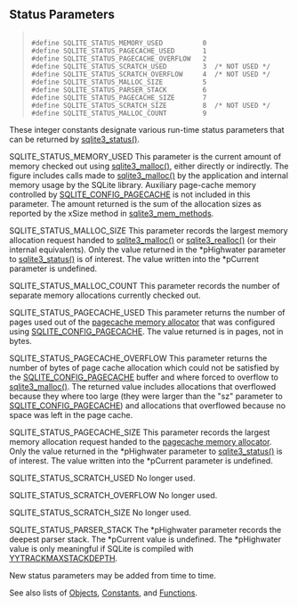 ## Status Parameters




> ```
> 
> #define SQLITE_STATUS_MEMORY_USED          0
> #define SQLITE_STATUS_PAGECACHE_USED       1
> #define SQLITE_STATUS_PAGECACHE_OVERFLOW   2
> #define SQLITE_STATUS_SCRATCH_USED         3  /* NOT USED */
> #define SQLITE_STATUS_SCRATCH_OVERFLOW     4  /* NOT USED */
> #define SQLITE_STATUS_MALLOC_SIZE          5
> #define SQLITE_STATUS_PARSER_STACK         6
> #define SQLITE_STATUS_PAGECACHE_SIZE       7
> #define SQLITE_STATUS_SCRATCH_SIZE         8  /* NOT USED */
> #define SQLITE_STATUS_MALLOC_COUNT         9
> 
> ```



These integer constants designate various run\-time status parameters
that can be returned by [sqlite3\_status()](../c3ref/status.html).




SQLITE\_STATUS\_MEMORY\_USED
This parameter is the current amount of memory checked out
using [sqlite3\_malloc()](../c3ref/free.html), either directly or indirectly. The
figure includes calls made to [sqlite3\_malloc()](../c3ref/free.html) by the application
and internal memory usage by the SQLite library. Auxiliary page\-cache
memory controlled by [SQLITE\_CONFIG\_PAGECACHE](../c3ref/c_config_covering_index_scan.html#sqliteconfigpagecache) is not included in
this parameter. The amount returned is the sum of the allocation
sizes as reported by the xSize method in [sqlite3\_mem\_methods](../c3ref/mem_methods.html).



SQLITE\_STATUS\_MALLOC\_SIZE
This parameter records the largest memory allocation request
handed to [sqlite3\_malloc()](../c3ref/free.html) or [sqlite3\_realloc()](../c3ref/free.html) (or their
internal equivalents). Only the value returned in the
\*pHighwater parameter to [sqlite3\_status()](../c3ref/status.html) is of interest.
The value written into the \*pCurrent parameter is undefined.



SQLITE\_STATUS\_MALLOC\_COUNT
This parameter records the number of separate memory allocations
currently checked out.



SQLITE\_STATUS\_PAGECACHE\_USED
This parameter returns the number of pages used out of the
[pagecache memory allocator](../malloc.html#pagecache) that was configured using
[SQLITE\_CONFIG\_PAGECACHE](../c3ref/c_config_covering_index_scan.html#sqliteconfigpagecache). The
value returned is in pages, not in bytes.



SQLITE\_STATUS\_PAGECACHE\_OVERFLOW
This parameter returns the number of bytes of page cache
allocation which could not be satisfied by the [SQLITE\_CONFIG\_PAGECACHE](../c3ref/c_config_covering_index_scan.html#sqliteconfigpagecache)
buffer and where forced to overflow to [sqlite3\_malloc()](../c3ref/free.html). The
returned value includes allocations that overflowed because they
where too large (they were larger than the "sz" parameter to
[SQLITE\_CONFIG\_PAGECACHE](../c3ref/c_config_covering_index_scan.html#sqliteconfigpagecache)) and allocations that overflowed because
no space was left in the page cache.



SQLITE\_STATUS\_PAGECACHE\_SIZE
This parameter records the largest memory allocation request
handed to the [pagecache memory allocator](../malloc.html#pagecache). Only the value returned in the
\*pHighwater parameter to [sqlite3\_status()](../c3ref/status.html) is of interest.
The value written into the \*pCurrent parameter is undefined.



SQLITE\_STATUS\_SCRATCH\_USED
No longer used.



SQLITE\_STATUS\_SCRATCH\_OVERFLOW
No longer used.



SQLITE\_STATUS\_SCRATCH\_SIZE
No longer used.



SQLITE\_STATUS\_PARSER\_STACK
The \*pHighwater parameter records the deepest parser stack.
The \*pCurrent value is undefined. The \*pHighwater value is only
meaningful if SQLite is compiled with [YYTRACKMAXSTACKDEPTH](../compile.html#yytrackmaxstackdepth).



New status parameters may be added from time to time.


See also lists of
 [Objects](../c3ref/objlist.html),
 [Constants](../c3ref/constlist.html), and
 [Functions](../c3ref/funclist.html).


